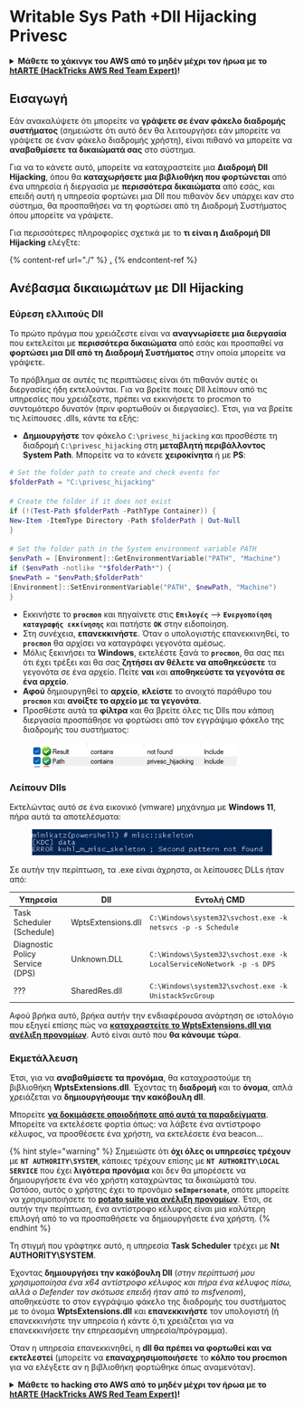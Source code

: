 # Writable Sys Path +Dll Hijacking Privesc

<details>

<summary><strong>Μάθετε το χάκινγκ του AWS από το μηδέν μέχρι τον ήρωα με το</strong> <a href="https://training.hacktricks.xyz/courses/arte"><strong>htARTE (HackTricks AWS Red Team Expert)</strong></a><strong>!</strong></summary>

Άλλοι τρόποι υποστήριξης του HackTricks:

* Εάν θέλετε να δείτε την **εταιρεία σας να διαφημίζεται στο HackTricks** ή να **κατεβάσετε το HackTricks σε μορφή PDF** ελέγξτε τα [**ΣΧΕΔΙΑ ΣΥΝΔΡΟΜΗΣ**](https://github.com/sponsors/carlospolop)!
* Αποκτήστε το [**επίσημο PEASS & HackTricks swag**](https://peass.creator-spring.com)
* Ανακαλύψτε [**The PEASS Family**](https://opensea.io/collection/the-peass-family), τη συλλογή μας από αποκλειστικά [**NFTs**](https://opensea.io/collection/the-peass-family)
* **Εγγραφείτε στην** 💬 [**ομάδα Discord**](https://discord.gg/hRep4RUj7f) ή στην [**ομάδα telegram**](https://t.me/peass) ή **ακολουθήστε** μας στο **Twitter** 🐦 [**@carlospolopm**](https://twitter.com/hacktricks\_live)**.**
* **Μοιραστείτε τα χάκινγκ κόλπα σας υποβάλλοντας PRs στα** [**HackTricks**](https://github.com/carlospolop/hacktricks) και [**HackTricks Cloud**](https://github.com/carlospolop/hacktricks-cloud) αποθετήρια του github.

</details>

## Εισαγωγή

Εάν ανακαλύψετε ότι μπορείτε να **γράψετε σε έναν φάκελο διαδρομής συστήματος** (σημειώστε ότι αυτό δεν θα λειτουργήσει εάν μπορείτε να γράψετε σε έναν φάκελο διαδρομής χρήστη), είναι πιθανό να μπορείτε να **αναβαθμίσετε τα δικαιώματά σας** στο σύστημα.

Για να το κάνετε αυτό, μπορείτε να καταχραστείτε μια **Διαδρομή Dll Hijacking**, όπου θα **καταχωρήσετε μια βιβλιοθήκη που φορτώνεται** από ένα υπηρεσία ή διεργασία με **περισσότερα δικαιώματα** από εσάς, και επειδή αυτή η υπηρεσία φορτώνει μια Dll που πιθανόν δεν υπάρχει καν στο σύστημα, θα προσπαθήσει να τη φορτώσει από τη Διαδρομή Συστήματος όπου μπορείτε να γράψετε.

Για περισσότερες πληροφορίες σχετικά με το **τι είναι η Διαδρομή Dll Hijacking** ελέγξτε:

{% content-ref url="./" %}
[.](./)
{% endcontent-ref %}

## Ανέβασμα δικαιωμάτων με Dll Hijacking

### Εύρεση ελλιπούς Dll

Το πρώτο πράγμα που χρειάζεστε είναι να **αναγνωρίσετε μια διεργασία** που εκτελείται με **περισσότερα δικαιώματα** από εσάς και προσπαθεί να **φορτώσει μια Dll από τη Διαδρομή Συστήματος** στην οποία μπορείτε να γράψετε.

Το πρόβλημα σε αυτές τις περιπτώσεις είναι ότι πιθανόν αυτές οι διεργασίες ήδη εκτελούνται. Για να βρείτε ποιες Dll λείπουν από τις υπηρεσίες που χρειάζεστε, πρέπει να εκκινήσετε το procmon το συντομότερο δυνατόν (πριν φορτωθούν οι διεργασίες). Έτσι, για να βρείτε τις λείπουσες .dlls, κάντε τα εξής:

* **Δημιουργήστε** τον φάκελο `C:\privesc_hijacking` και προσθέστε τη διαδρομή `C:\privesc_hijacking` στη **μεταβλητή περιβάλλοντος System Path**. Μπορείτε να το κάνετε **χειροκίνητα** ή με **PS**:

```powershell
# Set the folder path to create and check events for
$folderPath = "C:\privesc_hijacking"

# Create the folder if it does not exist
if (!(Test-Path $folderPath -PathType Container)) {
New-Item -ItemType Directory -Path $folderPath | Out-Null
}

# Set the folder path in the System environment variable PATH
$envPath = [Environment]::GetEnvironmentVariable("PATH", "Machine")
if ($envPath -notlike "*$folderPath*") {
$newPath = "$envPath;$folderPath"
[Environment]::SetEnvironmentVariable("PATH", $newPath, "Machine")
}
```

* Εκκινήστε το **`procmon`** και πηγαίνετε στις **`Επιλογές`** --> **`Ενεργοποίηση καταγραφής εκκίνησης`** και πατήστε **`ΟΚ`** στην ειδοποίηση.
* Στη συνέχεια, **επανεκκινήστε**. Όταν ο υπολογιστής επανεκκινηθεί, το **`procmon`** θα αρχίσει να καταγράφει γεγονότα αμέσως.
* Μόλις ξεκινήσει τα **Windows**, εκτελέστε ξανά το **`procmon`**, θα σας πει ότι έχει τρέξει και θα σας **ζητήσει αν θέλετε να αποθηκεύσετε** τα γεγονότα σε ένα αρχείο. Πείτε **ναι** και **αποθηκεύστε τα γεγονότα σε ένα αρχείο**.
* **Αφού** δημιουργηθεί το **αρχείο**, **κλείστε** το ανοιχτό παράθυρο του **`procmon`** και **ανοίξτε το αρχείο με τα γεγονότα**.
* Προσθέστε αυτά τα **φίλτρα** και θα βρείτε όλες τις Dlls που κάποιη διεργασία προσπάθησε να φορτώσει από τον εγγράψιμο φάκελο της διαδρομής του συστήματος:

<figure><img src="../../../.gitbook/assets/image (18).png" alt=""><figcaption></figcaption></figure>

### Λείπουν Dlls

Εκτελώντας αυτό σε ένα εικονικό (vmware) μηχάνημα με **Windows 11**, πήρα αυτά τα αποτελέσματα:

<figure><img src="../../../.gitbook/assets/image (253).png" alt=""><figcaption></figcaption></figure>

Σε αυτήν την περίπτωση, τα .exe είναι άχρηστα, οι λείπουσες DLLs ήταν από:

| Υπηρεσία                        | Dll                | Εντολή CMD                                                           |
| ------------------------------- | ------------------ | -------------------------------------------------------------------- |
| Task Scheduler (Schedule)       | WptsExtensions.dll | `C:\Windows\system32\svchost.exe -k netsvcs -p -s Schedule`          |
| Diagnostic Policy Service (DPS) | Unknown.DLL        | `C:\Windows\System32\svchost.exe -k LocalServiceNoNetwork -p -s DPS` |
| ???                             | SharedRes.dll      | `C:\Windows\system32\svchost.exe -k UnistackSvcGroup`                |

Αφού βρήκα αυτό, βρήκα αυτήν την ενδιαφέρουσα ανάρτηση σε ιστολόγιο που εξηγεί επίσης πώς να [**καταχραστείτε το WptsExtensions.dll για ανέλιξη προνομίων**](https://juggernaut-sec.com/dll-hijacking/#Windows\_10\_Phantom\_DLL\_Hijacking\_-\_WptsExtensionsdll). Αυτό είναι αυτό που **θα κάνουμε τώρα**.

### Εκμετάλλευση

Έτσι, για να **αναβαθμίσετε τα προνόμια**, θα καταχραστούμε τη βιβλιοθήκη **WptsExtensions.dll**. Έχοντας τη **διαδρομή** και το **όνομα**, απλά χρειάζεται να **δημιουργήσουμε την κακόβουλη dll**.

Μπορείτε [**να δοκιμάσετε οποιοδήποτε από αυτά τα παραδείγματα**](./#creating-and-compiling-dlls). Μπορείτε να εκτελέσετε φορτία όπως: να λάβετε ένα αντίστροφο κέλυφος, να προσθέσετε ένα χρήστη, να εκτελέσετε ένα beacon...

{% hint style="warning" %}
Σημειώστε ότι **όχι όλες οι υπηρεσίες τρέχουν** με **`NT AUTHORITY\SYSTEM`**, κάποιες τρέχουν επίσης με **`NT AUTHORITY\LOCAL SERVICE`** που έχει **λιγότερα προνόμια** και δεν θα μπορέσετε να δημιουργήσετε ένα νέο χρήστη καταχρώντας τα δικαιώματά του.\
Ωστόσο, αυτός ο χρήστης έχει το προνόμιο **`seImpersonate`**, οπότε μπορείτε να χρησιμοποιήσετε το [**potato suite για ανέλιξη προνομίων**](../roguepotato-and-printspoofer.md). Έτσι, σε αυτήν την περίπτωση, ένα αντίστροφο κέλυφος είναι μια καλύτερη επιλογή από το να προσπαθήσετε να δημιουργήσετε ένα χρήστη.
{% endhint %}

Τη στιγμή που γράφτηκε αυτό, η υπηρεσία **Task Scheduler** τρέχει με **Nt AUTHORITY\SYSTEM**.

Έχοντας **δημιουργήσει την κακόβουλη Dll** (_στην περίπτωσή μου χρησιμοποίησα ένα x64 αντίστροφο κέλυφος και πήρα ένα κέλυφος πίσω, αλλά ο Defender τον σκότωσε επειδή ήταν από το msfvenom_), αποθηκεύστε το στον εγγράψιμο φάκελο της διαδρομής του συστήματος με το όνομα **WptsExtensions.dll** και **επανεκκινήστε** τον υπολογιστή (ή επανεκκινήστε την υπηρεσία ή κάντε ό,τι χρειάζεται για να επανεκκινήσετε την επηρεασμένη υπηρεσία/πρόγραμμα).

Όταν η υπηρεσία επανεκκινηθεί, η **dll θα πρέπει να φορτωθεί και να εκτελεστεί** (μπορείτε να **επαναχρησιμοποιήσετε** το **κόλπο του procmon** για να ελέγξετε αν η βιβλιοθήκη φορτώθηκε όπως αναμενόταν).

<details>

<summary><strong>Μάθετε το hacking στο AWS από το μηδέν μέχρι τον ήρωα με το</strong> <a href="https://training.hacktricks.xyz/courses/arte"><strong>htARTE (HackTricks AWS Red Team Expert)</strong></a><strong>!</strong></summary>

Άλλοι τρόποι για να υποστηρίξετε το HackTricks:

* Εάν θέλετε να δείτε την **εταιρεία σας να διαφημίζεται στο HackTricks** ή να **κατεβάσετε το HackTricks σε μορφή PDF**, ελέγξτε τα \[\*\*ΣΧΕΔ

</details>
